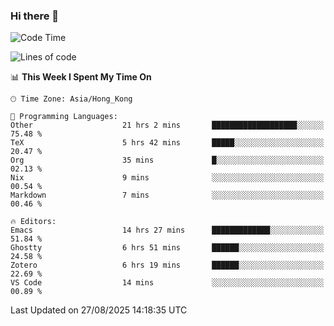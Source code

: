 ### Hi there 👋

<!--
**nicehiro/nicehiro** is a ✨ _special_ ✨ repository because its `README.md` (this file) appears on your GitHub profile.

Here are some ideas to get you started:

- 🔭 I’m currently working on ...
- 🌱 I’m currently learning ...
- 👯 I’m looking to collaborate on ...
- 🤔 I’m looking for help with ...
- 💬 Ask me about ...
- 📫 How to reach me: ...
- 😄 Pronouns: ...
- ⚡ Fun fact: ...
-->

<!--START_SECTION:waka-->
![Code Time](http://img.shields.io/badge/Code%20Time-951%20hrs%2017%20mins-blue)

![Lines of code](https://img.shields.io/badge/From%20Hello%20World%20I%27ve%20Written-1.9%20million%20lines%20of%20code-blue)

📊 **This Week I Spent My Time On** 

```text
🕑︎ Time Zone: Asia/Hong_Kong

💬 Programming Languages: 
Other                    21 hrs 2 mins       ███████████████████░░░░░░   75.48 % 
TeX                      5 hrs 42 mins       █████░░░░░░░░░░░░░░░░░░░░   20.47 % 
Org                      35 mins             █░░░░░░░░░░░░░░░░░░░░░░░░   02.13 % 
Nix                      9 mins              ░░░░░░░░░░░░░░░░░░░░░░░░░   00.54 % 
Markdown                 7 mins              ░░░░░░░░░░░░░░░░░░░░░░░░░   00.46 % 

🔥 Editors: 
Emacs                    14 hrs 27 mins      █████████████░░░░░░░░░░░░   51.84 % 
Ghostty                  6 hrs 51 mins       ██████░░░░░░░░░░░░░░░░░░░   24.58 % 
Zotero                   6 hrs 19 mins       ██████░░░░░░░░░░░░░░░░░░░   22.69 % 
VS Code                  14 mins             ░░░░░░░░░░░░░░░░░░░░░░░░░   00.89 % 
```


 Last Updated on 27/08/2025 14:18:35 UTC
<!--END_SECTION:waka-->
